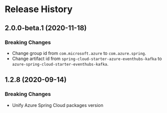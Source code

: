 # Release History

## 2.0.0-beta.1 (2020-11-18)
### Breaking Changes
- Change group id from `com.microsoft.azure` to `com.azure.spring`.
- Change artifact id from `spring-cloud-starter-azure-eventhubs-kafka` to `azure-spring-cloud-starter-eventhubs-kafka`.

## 1.2.8 (2020-09-14)
### Breaking Changes
- Unify Azure Spring Cloud packages version
